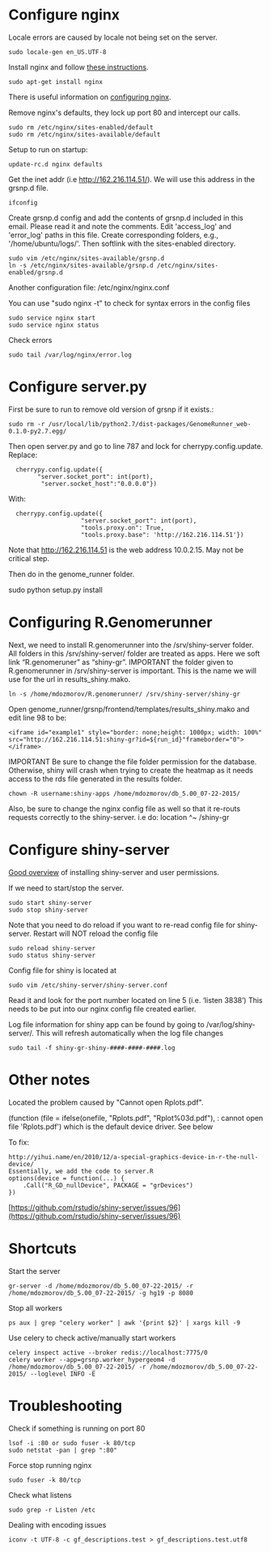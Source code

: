 Configure nginx
===

Locale errors are caused by locale not being set on the server.

    sudo locale-gen en_US.UTF-8

Install nginx and follow [these instructions](https://www.digitalocean.com/community/tutorials/how-to-install-nginx-on-ubuntu-12-04-lts-precise-pangolin).

    sudo apt-get install nginx

There is useful information on [configuring nginx](https://www.digitalocean.com/community/tutorials/how-to-deploy-cherrypy-web-applications-behind-nginx-reverse-proxy).

Remove nginx's defaults, they lock up port 80 and intercept our calls.

    sudo rm /etc/nginx/sites-enabled/default
    sudo rm /etc/nginx/sites-available/default

Setup to run on startup:

    update-rc.d nginx defaults

Get the inet addr (i.e http://162.216.114.51/). We will use this address in the grsnp.d file.

    ifconfig

Create grsnp.d config and add the contents of grsnp.d included in this email. Please read it and note the comments. Edit 'access_log' and 'error_log' paths in this file. Create corresponding folders, e.g., '/home/ubuntu/logs/'. Then softlink with the sites-enabled directory.

    sudo vim /etc/nginx/sites-available/grsnp.d
    ln -s /etc/nginx/sites-available/grsnp.d /etc/nginx/sites-enabled/grsnp.d

Another configuration file: /etc/nginx/nginx.conf

You can use "sudo nginx -t"  to check for syntax errors in the config files

    sudo service nginx start
    sudo service nginx status

Check errors

    sudo tail /var/log/nginx/error.log

Configure server.py
===

First be sure to run to remove old version of grsnp if it exists.: 

    sudo rm -r /usr/local/lib/python2.7/dist-packages/GenomeRunner_web-0.1.0-py2.7.egg/

Then open server.py and go to line 787 and lock for cherrypy.config.update. Replace: 

      cherrypy.config.update({
            "server.socket_port": int(port),
             "server.socket_host":"0.0.0.0"})

With:

      cherrypy.config.update({
                        "server.socket_port": int(port),
                        "tools.proxy.on": True,
                        "tools.proxy.base": 'http://162.216.114.51'})

Note that http://162.216.114.51 is the web address 10.0.2.15. May not be critical step.

Then do in the genome_runner folder. 

sudo python setup.py install

Configuring R.Genomerunner
===
Next, we need to install R.genomerunner into the /srv/shiny-server folder. All folders in this /srv/shiny-server/ folder are treated as apps. Here we soft link “R.genomeruner” as “shiny-gr”. IMPORTANT the folder given to R.genomerunner in /srv/shiny-server is important. This is the name we will use for the url in results_shiny.mako.

    ln -s /home/mdozmorov/R.genomerunner/ /srv/shiny-server/shiny-gr

Open genome_runner/grsnp/frontend/templates/results_shiny.mako and edit line 98 to be:

    <iframe id="example1" style="border: none;height: 1000px; width: 100%" src="http://162.216.114.51:shiny-gr?id=${run_id}"frameborder="0"></iframe>

IMPORTANT Be sure to change the file folder permission for the database. Otherwise, shiny will crash when trying to create the heatmap as it needs access to the rds file generated in the results folder.

    chown -R username:shiny-apps /home/mdozmorov/db_5.00_07-22-2015/

Also, be sure to change the nginx config file as well so that it re-routs requests correctly to the shiny-server. i.e do: location ^~ /shiny-gr

Configure shiny-server
===

[Good overview](http://deanattali.com/2015/05/09/setup-rstudio-shiny-server-digital-ocean/#install-shiny) of installing shiny-server and user permissions.

If we need to start/stop the server.

    sudo start shiny-server
    sudo stop shiny-server

Note that you need to do reload if you want to re-read config file for shiny-server. Restart will NOT reload the config file

    sudo reload shiny-server
    sudo status shiny-server

Config file for shiny is located at 

    sudo vim /etc/shiny-server/shiny-server.conf

Read it and look for the port number located on line 5 (i.e. ‘listen 3838’)
This needs to be put into our nginx config file created earlier.

Log file information for shiny app can be found by going to /var/log/shiny-server/. This will refresh automatically when the log file changes

    sudo tail -f shiny-gr-shiny-####-####-####.log

Other notes
===

Located the problem caused by "Cannot open Rplots.pdf".

(function (file = ifelse(onefile, "Rplots.pdf", "Rplot%03d.pdf"),  : 
  cannot open file 'Rplots.pdf')
which is the default device driver. See below

To fix:

    http://yihui.name/en/2010/12/a-special-graphics-device-in-r-the-null-device/
    Essentially, we add the code to server.R
    options(device = function(...) {
        .Call("R_GD_nullDevice", PACKAGE = "grDevices")
    })

[https://github.com/rstudio/shiny-server/issues/96](https://github.com/rstudio/shiny-server/issues/96)

Shortcuts
===

Start the server

    gr-server -d /home/mdozmorov/db_5.00_07-22-2015/ -r /home/mdozmorov/db_5.00_07-22-2015/ -g hg19 -p 8080

Stop all workers

    ps aux | grep "celery worker" | awk '{print $2}' | xargs kill -9

Use celery to check active/manually start workers

    celery inspect active --broker redis://localhost:7775/0
    celery worker --app=grsnp.worker_hypergeom4 -d /home/mdozmorov/db_5.00_07-22-2015/ -r /home/mdozmorov/db_5.00_07-22-2015/ --loglevel INFO -E

Troubleshooting
===
Check if something is running on port 80

    lsof -i :80 or sudo fuser -k 80/tcp 
    sudo netstat -pan | grep ":80"

Force stop running nginx

    sudo fuser -k 80/tcp

Check what listens

    sudo grep -r Listen /etc

Dealing with encoding issues

    iconv -t UTF-8 -c gf_descriptions.test > gf_descriptions.test.utf8
